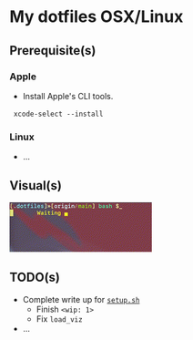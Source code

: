 # My dotfiles OSX/Linux

## Prerequisite(s)
### Apple
* Install Apple's CLI tools.
```
 xcode-select --install
```
### Linux
* ...

## Visual(s)
![waiting](./miscellaneous/waiting.gif)

## TODO(s)

* Complete write up for [`setup.sh`](./setup.sh)
  * Finish `<wip: 1>`
  * Fix `load_viz`
* ...
